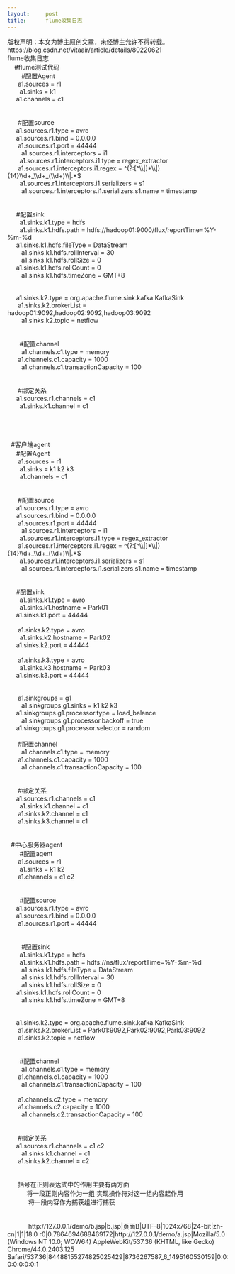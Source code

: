 ```yaml
---
layout:     post
title:      flume收集日志
---
```

<div id="article_content" class="article_content clearfix csdn-tracking-statistics" data-pid="blog" data-mod="popu_307" data-dsm="post">
								<div class="article-copyright">
					版权声明：本文为博主原创文章，未经博主允许不得转载。					https://blog.csdn.net/vitaair/article/details/80220621				</div>
								            <link rel="stylesheet" href="https://csdnimg.cn/release/phoenix/template/css/ck_htmledit_views-f76675cdea.css">
						<div class="htmledit_views" id="content_views">
                flume收集日志<br><span style="white-space:pre;">	</span>#flume测试代码<br><span style="white-space:pre;">		</span>#配置Agent<br><span style="white-space:pre;">		</span>a1.sources = r1<br><span style="white-space:pre;">		</span>a1.sinks = k1<br><span style="white-space:pre;">		</span>a1.channels = c1<br><br><br><span style="white-space:pre;">		</span>#配置source<br><span style="white-space:pre;">		</span>a1.sources.r1.type = avro<br><span style="white-space:pre;">		</span>a1.sources.r1.bind = 0.0.0.0<br><span style="white-space:pre;">		</span>a1.sources.r1.port = 44444<br><span style="white-space:pre;">		</span>a1.sources.r1.interceptors = i1<br><span style="white-space:pre;">		</span>a1.sources.r1.interceptors.i1.type = regex_extractor<br><span style="white-space:pre;">		</span>a1.sources.r1.interceptors.i1.regex = ^(?:[^\\|]*\\|){14}\\d+_\\d+_(\\d+)\\|.*$<br><span style="white-space:pre;">		</span>a1.sources.r1.interceptors.i1.serializers = s1<br><span style="white-space:pre;">		</span>a1.sources.r1.interceptors.i1.serializers.s1.name = timestamp<br><br><br><span style="white-space:pre;">		</span>#配置sink<br><span style="white-space:pre;">		</span>a1.sinks.k1.type = hdfs<br><span style="white-space:pre;">		</span>a1.sinks.k1.hdfs.path = hdfs://hadoop01:9000/flux/reportTime=%Y-%m-%d<br><span style="white-space:pre;">		</span>a1.sinks.k1.hdfs.fileType = DataStream<br><span style="white-space:pre;">		</span>a1.sinks.k1.hdfs.rollInterval = 30<br><span style="white-space:pre;">		</span>a1.sinks.k1.hdfs.rollSize = 0<br><span style="white-space:pre;">		</span>a1.sinks.k1.hdfs.rollCount = 0<br><span style="white-space:pre;">		</span>a1.sinks.k1.hdfs.timeZone = GMT+8<br><br><br><span style="white-space:pre;">		</span>a1.sinks.k2.type = org.apache.flume.sink.kafka.KafkaSink<br><span style="white-space:pre;">		</span>a1.sinks.k2.brokerList = hadoop01:9092,hadoop02:9092,hadoop03:9092<br><span style="white-space:pre;">		</span>a1.sinks.k2.topic = netflow<br><br><br><span style="white-space:pre;">		</span>#配置channel<br><span style="white-space:pre;">		</span>a1.channels.c1.type = memory<br><span style="white-space:pre;">		</span>a1.channels.c1.capacity = 1000<br><span style="white-space:pre;">		</span>a1.channels.c1.transactionCapacity = 100<br><br><br><span style="white-space:pre;">		</span>#绑定关系<br><span style="white-space:pre;">		</span>a1.sources.r1.channels = c1<br><span style="white-space:pre;">		</span>a1.sinks.k1.channel = c1<br><br><br><br><br><span style="white-space:pre;">	</span>#客户端agent<br><span style="white-space:pre;">		</span>#配置Agent<br><span style="white-space:pre;">		</span>a1.sources = r1<br><span style="white-space:pre;">		</span>a1.sinks = k1 k2 k3<br><span style="white-space:pre;">		</span>a1.channels = c1<br><br><br><span style="white-space:pre;">		</span>#配置source<br><span style="white-space:pre;">		</span>a1.sources.r1.type = avro<br><span style="white-space:pre;">		</span>a1.sources.r1.bind = 0.0.0.0<br><span style="white-space:pre;">		</span>a1.sources.r1.port = 44444<br><span style="white-space:pre;">		</span>a1.sources.r1.interceptors = i1<br><span style="white-space:pre;">		</span>a1.sources.r1.interceptors.i1.type = regex_extractor<br><span style="white-space:pre;">		</span>a1.sources.r1.interceptors.i1.regex = ^(?:[^\\|]*\\|){14}\\d+_\\d+_(\\d+)\\|.*$<br><span style="white-space:pre;">		</span>a1.sources.r1.interceptors.i1.serializers = s1<br><span style="white-space:pre;">		</span>a1.sources.r1.interceptors.i1.serializers.s1.name = timestamp<br><br><br><span style="white-space:pre;">		</span>#配置sink<br><span style="white-space:pre;">		</span>a1.sinks.k1.type = avro<br><span style="white-space:pre;">		</span>a1.sinks.k1.hostname = Park01<br><span style="white-space:pre;">		</span>a1.sinks.k1.port = 44444<br><span style="white-space:pre;">		</span><br><span style="white-space:pre;">		</span>a1.sinks.k2.type = avro<br><span style="white-space:pre;">		</span>a1.sinks.k2.hostname = Park02<br><span style="white-space:pre;">		</span>a1.sinks.k2.port = 44444<br><span style="white-space:pre;">		</span><br><span style="white-space:pre;">		</span>a1.sinks.k3.type = avro<br><span style="white-space:pre;">		</span>a1.sinks.k3.hostname = Park03<br><span style="white-space:pre;">		</span>a1.sinks.k3.port = 44444<br><br><br><span style="white-space:pre;">		</span>a1.sinkgroups = g1<br><span style="white-space:pre;">		</span>a1.sinkgroups.g1.sinks = k1 k2 k3<br><span style="white-space:pre;">		</span>a1.sinkgroups.g1.processor.type = load_balance<br><span style="white-space:pre;">		</span>a1.sinkgroups.g1.processor.backoff = true<br><span style="white-space:pre;">		</span>a1.sinkgroups.g1.processor.selector = random<br><span style="white-space:pre;">			</span><br><span style="white-space:pre;">		</span>#配置channel<br><span style="white-space:pre;">		</span>a1.channels.c1.type = memory<br><span style="white-space:pre;">		</span>a1.channels.c1.capacity = 1000<br><span style="white-space:pre;">		</span>a1.channels.c1.transactionCapacity = 100<br><br><br><span style="white-space:pre;">		</span>#绑定关系<br><span style="white-space:pre;">		</span>a1.sources.r1.channels = c1<br><span style="white-space:pre;">		</span>a1.sinks.k1.channel = c1<br><span style="white-space:pre;">		</span>a1.sinks.k2.channel = c1<br><span style="white-space:pre;">		</span>a1.sinks.k3.channel = c1<br><br><br><span style="white-space:pre;">	</span>#中心服务器agent<br><span style="white-space:pre;">		</span>#配置agent<br><span style="white-space:pre;">		</span>a1.sources = r1<br><span style="white-space:pre;">		</span>a1.sinks = k1 k2<br><span style="white-space:pre;">		</span>a1.channels = c1 c2<br><br><br><span style="white-space:pre;">		</span>#配置source<br><span style="white-space:pre;">		</span>a1.sources.r1.type = avro<br><span style="white-space:pre;">		</span>a1.sources.r1.bind = 0.0.0.0<br><span style="white-space:pre;">		</span>a1.sources.r1.port = 44444<br><br><br><span style="white-space:pre;">		</span>#配置sink<br><span style="white-space:pre;">		</span>a1.sinks.k1.type = hdfs<br><span style="white-space:pre;">		</span>a1.sinks.k1.hdfs.path = hdfs://ns/flux/reportTime=%Y-%m-%d<br><span style="white-space:pre;">		</span>a1.sinks.k1.hdfs.fileType = DataStream<br><span style="white-space:pre;">		</span>a1.sinks.k1.hdfs.rollInterval = 30<br><span style="white-space:pre;">		</span>a1.sinks.k1.hdfs.rollSize = 0<br><span style="white-space:pre;">		</span>a1.sinks.k1.hdfs.rollCount = 0<br><span style="white-space:pre;">		</span>a1.sinks.k1.hdfs.timeZone = GMT+8<br><br><br><span style="white-space:pre;">		</span>a1.sinks.k2.type = org.apache.flume.sink.kafka.KafkaSink<br><span style="white-space:pre;">		</span>a1.sinks.k2.brokerList = Park01:9092,Park02:9092,Park03:9092<br><span style="white-space:pre;">		</span>a1.sinks.k2.topic = netflow<br><br><br><span style="white-space:pre;">		</span>#配置channel<br><span style="white-space:pre;">		</span>a1.channels.c1.type = memory<br><span style="white-space:pre;">		</span>a1.channels.c1.capacity = 1000<br><span style="white-space:pre;">		</span>a1.channels.c1.transactionCapacity = 100<br><span style="white-space:pre;">		</span><br><span style="white-space:pre;">		</span>a1.channels.c2.type = memory<br><span style="white-space:pre;">		</span>a1.channels.c2.capacity = 1000<br><span style="white-space:pre;">		</span>a1.channels.c2.transactionCapacity = 100<br><br><br><span style="white-space:pre;">		</span>#绑定关系<br><span style="white-space:pre;">		</span>a1.sources.r1.channels = c1 c2<br><span style="white-space:pre;">		</span>a1.sinks.k1.channel = c1<br><span style="white-space:pre;">		</span>a1.sinks.k2.channel = c2<br><span style="white-space:pre;">		</span><br><span style="white-space:pre;">		</span><br><span style="white-space:pre;">		</span>括号在正则表达式中的作用主要有两方面 <br><span style="white-space:pre;">			</span>将一段正则内容作为一组 实现操作符对这一组内容起作用<br><span style="white-space:pre;">			</span>将一段内容作为捕获组进行捕获<br><br><br><span style="white-space:pre;">			</span>http://127.0.0.1/demo/b.jsp|b.jsp|页面B|UTF-8|1024x768|24-bit|zh-cn|1|1|18.0 r0|0.7864694688469172|http://127.0.0.1/demo/a.jsp|Mozilla/5.0 (Windows NT 10.0; WOW64) AppleWebKit/537.36 (KHTML, like Gecko) Chrome/44.0.2403.125 Safari/537.36|84488155274825025429|8736267587_6_1495160530159|0:0:0:0:0:0:0:1<br><span style="white-space:pre;">		</span>            </div>
                </div>
